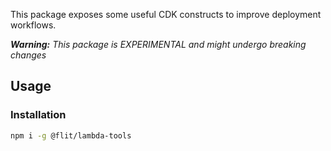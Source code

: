 This package exposes some useful CDK constructs to improve deployment workflows.

_**Warning:** This package is EXPERIMENTAL and might undergo breaking changes_

## Usage

### Installation

```bash
npm i -g @flit/lambda-tools
```
